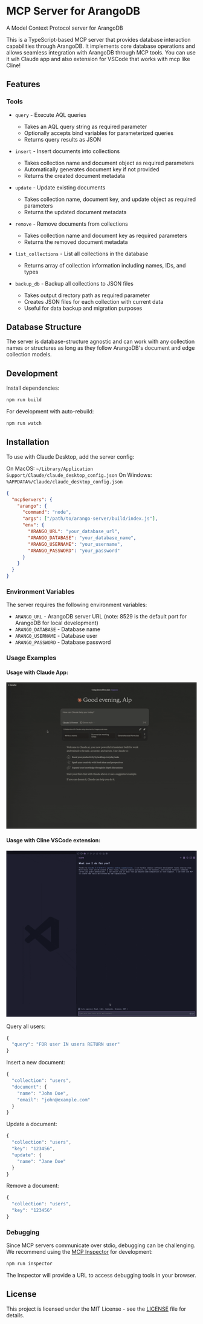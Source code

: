 # MCP Server for ArangoDB

A Model Context Protocol server for ArangoDB

This is a TypeScript-based MCP server that provides database interaction capabilities through ArangoDB. It implements core database operations and allows seamless integration with ArangoDB through MCP tools. You can use it wih Claude app and also extension for VSCode that works with mcp like Cline!

## Features

### Tools

- `query` - Execute AQL queries
  - Takes an AQL query string as required parameter
  - Optionally accepts bind variables for parameterized queries
  - Returns query results as JSON

- `insert` - Insert documents into collections
  - Takes collection name and document object as required parameters
  - Automatically generates document key if not provided
  - Returns the created document metadata

- `update` - Update existing documents
  - Takes collection name, document key, and update object as required parameters
  - Returns the updated document metadata

- `remove` - Remove documents from collections
  - Takes collection name and document key as required parameters
  - Returns the removed document metadata

- `list_collections` - List all collections in the database
  - Returns array of collection information including names, IDs, and types

- `backup_db` - Backup all collections to JSON files
  - Takes output directory path as required parameter
  - Creates JSON files for each collection with current data
  - Useful for data backup and migration purposes

## Database Structure

The server is database-structure agnostic and can work with any collection names or structures as long as they follow ArangoDB's document and edge collection models.

## Development

Install dependencies:
```bash
npm run build
```

For development with auto-rebuild:
```bash
npm run watch
```

## Installation

To use with Claude Desktop, add the server config:

On MacOS: `~/Library/Application Support/Claude/claude_desktop_config.json`
On Windows: `%APPDATA%/Claude/claude_desktop_config.json`

```json
{
  "mcpServers": {
    "arango": {
      "command": "node",
      "args": ["/path/to/arango-server/build/index.js"],
      "env": {
        "ARANGO_URL": "your_database_url",
        "ARANGO_DATABASE": "your_database_name",
        "ARANGO_USERNAME": "your_username",
        "ARANGO_PASSWORD": "your_password"
      }
    }
  }
}
```

### Environment Variables

The server requires the following environment variables:

- `ARANGO_URL` - ArangoDB server URL (note: 8529 is the default port for ArangoDB for local development)
- `ARANGO_DATABASE` - Database name
- `ARANGO_USERNAME` - Database user
- `ARANGO_PASSWORD` - Database password

### Usage Examples

#### Usage with Claude App:
![](./assets/demo-claude.gif)

#### Uasge with Cline VSCode extension:
![](./assets/demo-cline.gif)

Query all users:
```typescript
{
  "query": "FOR user IN users RETURN user"
}
```

Insert a new document:
```typescript
{
  "collection": "users",
  "document": {
    "name": "John Doe",
    "email": "john@example.com"
  }
}
```

Update a document:
```typescript
{
  "collection": "users",
  "key": "123456",
  "update": {
    "name": "Jane Doe"
  }
}
```

Remove a document:
```typescript
{
  "collection": "users",
  "key": "123456"
}
```

### Debugging

Since MCP servers communicate over stdio, debugging can be challenging. We recommend using the [MCP Inspector](https://github.com/modelcontextprotocol/inspector) for development:

```bash
npm run inspector
```

The Inspector will provide a URL to access debugging tools in your browser.

## License

This project is licensed under the MIT License - see the [LICENSE](LICENSE) file for details.
